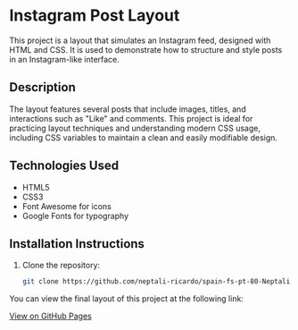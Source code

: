# Instagram Post Layout

This project is a layout that simulates an Instagram feed, designed with HTML and CSS. It is used to demonstrate how to structure and style posts in an Instagram-like interface.

## Description

The layout features several posts that include images, titles, and interactions such as "Like" and comments. This project is ideal for practicing layout techniques and understanding modern CSS usage, including CSS variables to maintain a clean and easily modifiable design.

## Technologies Used

- HTML5
- CSS3
- Font Awesome for icons
- Google Fonts for typography

## Installation Instructions

1. Clone the repository:
   ```bash
   git clone https://github.com/neptali-ricardo/spain-fs-pt-80-Neptali-Castejon-Instagram-Post-Layout.git


You can view the final layout of this project at the following link:

[View on GitHub Pages](https://neptali-ricardo.github.io/spain-fs-pt-80-Neptali-Castejon-Instagram-Post-Layout/)
